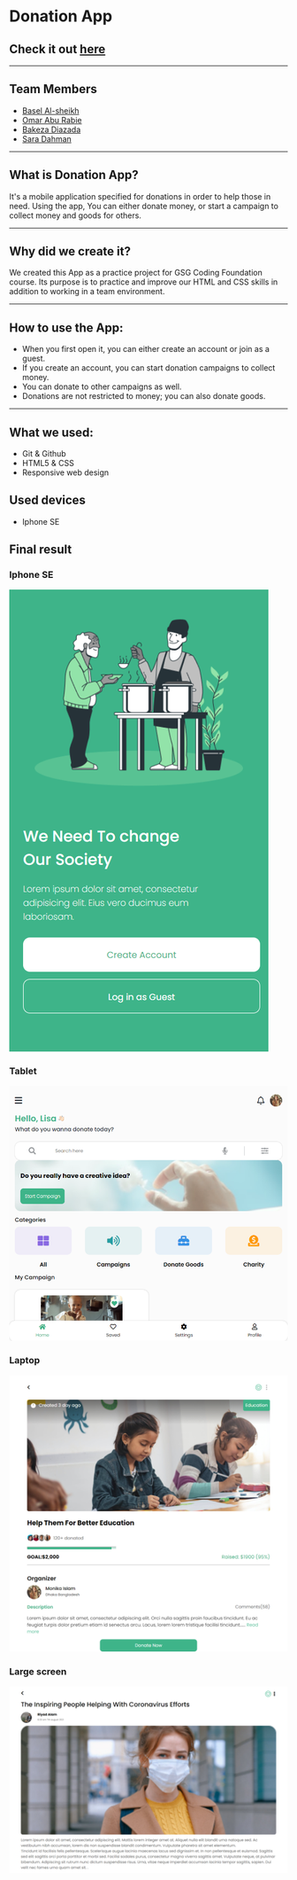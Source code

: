 # Donation App

## Check it out [here](https://gsg-cf05.github.io/DonationApp-Team-4/)

---

## Team Members

- [Basel Al-sheikh](https://github.com/Bas-Shiekh)
- [Omar Abu Rabie](https://github.com/omaraburabie3)
- [Bakeza Diazada](https://github.com/Bakeza)
- [Sara Dahman](https://github.com/SaraDahman)

---

## What is Donation App?

It's a mobile application specified for donations in order to help those in need. Using the app, You can either donate money, or start a campaign to collect money and goods for others.

---

## Why did we create it?

We created this App as a practice project for GSG Coding Foundation course. Its purpose is to practice and improve our HTML and CSS skills in addition to working in a team environment.

---

## How to use the App:

- When you first open it, you can either create an account or join as a guest.
- If you create an account, you can start donation campaigns to collect money.
- You can donate to other campaigns as well.
- Donations are not restricted to money; you can also donate goods.

---

## What we used:

- Git & Github
- HTML5 & CSS
- Responsive web design

## Used devices

- Iphone SE

## Final result

### Iphone SE

<img src='final-result/main-page.png'>

### Tablet

<img src='final-result/after-signup.png'>

### Laptop

<img src='final-result/fundraiser.png'>

### Large screen

<img src='final-result/blog-page.png'>
